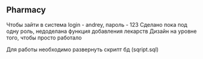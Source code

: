 ## Pharmacy

Чтобы зайти в система login - andrey, пароль - 123
Сделано пока под одну роль, недоделана функция добавления лекарств
Дизайн на уровне того, чтобы просто работало

Для работы необходимо развернуть скрипт бд (sqript.sql)
